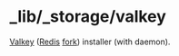 _lib/_storage/valkey
====================

[Valkey](https://en.wikipedia.org/wiki/Valkey) ([Redis](https://en.wikipedia.org/wiki/Redis) [fork](https://en.wikipedia.org/wiki/Fork_(software_development))) installer (with daemon).
